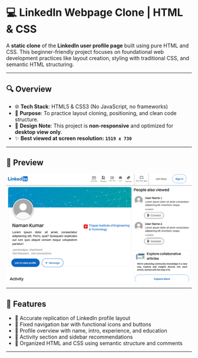 # 💻 LinkedIn Webpage Clone | HTML & CSS

A **static clone** of the **LinkedIn user profile page** built using pure HTML and CSS. This beginner-friendly project focuses on foundational web development practices like layout creation, styling with traditional CSS, and semantic HTML structuring.

---

## 🔍 Overview

- 🌐 **Tech Stack**: HTML5 & CSS3 (No JavaScript, no frameworks)
- 🎯 **Purpose**: To practice layout cloning, positioning, and clean code structure.
- 📐 **Design Note**: This project is **non-responsive** and optimized for **desktop view only**.
- ✨ **Best viewed at screen resolution: `1519 x 730`**

---

## 📸 Preview

![Screenshot Preview](images/demo.png)

---

## 📁 Features

- 🔷 Accurate replication of LinkedIn profile layout
- 🧭 Fixed navigation bar with functional icons and buttons
- 👤 Profile overview with name, intro, experience, and education
- 📑 Activity section and sidebar recommendations
- 🧹 Organized HTML and CSS using semantic structure and comments

---

